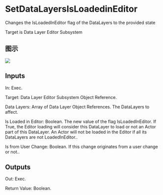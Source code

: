 # SetDataLayersIsLoadedinEditor

Changes the IsLoadedInEditor flag of the DataLayers to the provided state

Target is Data Layer Editor Subsystem

## 图示

![]($-20221218-18352144.png)

## Inputs

In: Exec.

Target: Data Layer Editor Subsystem Object Reference.

Data Layers: Array of Data Layer Object References. The DataLayers to affect.

Is Loaded in Editor: Boolean. The new value of the flag IsLoadedInEditor. If True, the Editor loading will consider this DataLayer to load or not an Actor part of this DataLayer. An Actor will not be loaded in the Editor if all its DataLayers are not LoadedInEditor..

Is from User Change: Boolean. If this change originates from a user change or not..  

## Outputs

Out: Exec.

Return Value: Boolean.

